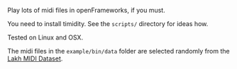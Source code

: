 Play lots of midi files in openFrameworks, if you must.

You need to install timidity.  See the `scripts/` directory for ideas how.

Tested on Linux and OSX.

The midi files in the `example/bin/data` folder are selected randomly from the [Lakh MIDI Dataset](http://colinraffel.com/projects/lmd/).